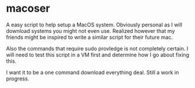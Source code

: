 # macoser
A easy script to help setup a MacOS system.
Obviously personal as I will download systems you might not even use.
Realized however that my friends might be inspired to write a similar script for their future mac.

Also the commands that require sudo provledge is not completely certain. I will need to test this script in a VM first and determine how I go about fixing this.

I want it to be a one command download everything deal.
Still a work in progress.
